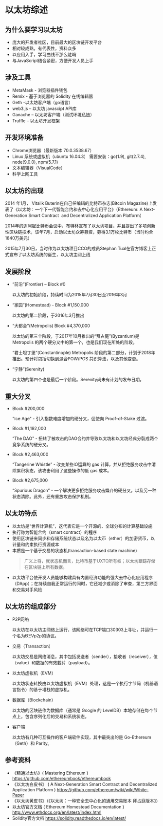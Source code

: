 # 以太坊综述

## 为什么要学习以太坊
- 庞大的开发者社区，目前最大的区块链开发平台
- 相对较成熟，有代表性，资料众多
- 以应用入手，学习曲线不那么陡峭
- 与JavaScript结合紧密，方便开发人员上手

## 涉及工具

- MetaMask - 浏览器插件钱包
- Remix - 基于浏览器的 Solidity 在线编辑器
- Geth -以太坊客户端（go语言）
- web3.js – 以太坊 javascipt API库
- Ganache – 以太坊客户端（测试环境私链）
- Truffle – 以太坊开发框架

## 开发环境准备

- Chrome浏览器（最新版本 70.0.3538.67）
- Linux 系统或虚拟机（ubuntu 16.04.3）
     需要安装：go(1.9),  git(2.7.4),  node(9.0.0), npm(5.7.1)
- 文本编辑器（VisualCode）
- 科学上网工具

## 以太坊的出现
2014 年1月， Vitalik Buterin在自己任编辑的比特币杂志(Bitcoin Magazine)上发表了《以太坊：一个下一代智能合约和去中心化应用平台》（Ethereum: A Next-Generation Smart Contract  and Decentralized Application Platform）

2014年的迈阿密比特币会议中，布特林宣布了以太坊项目，并且提出了多项创新性区块链技术，该年7月，启动以太坊众筹募资，募得3.1万枚比特币（当时约合1840万美元）

2015年7月30日，当时作为以太坊项目CCO的成员Stephan Tual在官方博客上正式宣布了以太坊系统的诞生，以太坊主网上线

## 发展阶段

- “前沿”(Frontier) – Block #0

    以太坊的初始阶段，持续时间为2015年7月30日至2016年3月

- “家园”(Homestead) - Block #1,150,000

    以太坊的第二阶段，于2016年3月推出

- “大都会”(Metropolis) Block #4,370,000

    以太坊的第三个阶段，于2017年10月推出的“拜占庭”(Byzantium)是 Metropolis 的两个硬分叉中的第一个，也是我们现在所处的阶段。

    “君士坦丁堡”(Constantinople)
    Metropolis 阶段的第二部分，计划于2018年推出。预计将包括切换到混合POW/POS 共识算法，以及其他变更。
- “宁静”(Serenity)

    以太坊的第四个也是最后一个阶段。Serenity尚未有计划的发布日期。

## 重大分叉

- Block #200,000

    "Ice Age" - 引入指数难度增加的硬分叉，促使向 Proof-of-Stake 过渡。
- Block #1,192,000

    “The DAO" - 扭转了被攻击的DAO合约并导致以太坊和以太坊经典分裂成两个竞争系统的硬分叉。
- Block #2,463,000

    “Tangerine Whistle” - 改变某些IO运算的 gas 计算，并从拒绝服务攻击中清除累积状态，该攻击利用了这些操作的低 gas 成本。
- Block #2,675,000

    “Spurious Dragon” - 一个解决更多拒绝服务攻击媒介的硬分叉，以及另一种状态清除。此外，还有重放攻击保护机制。

## 以太坊特点

- 以太坊是“世界计算机”，这代表它是一个开源的、全球分布的计算基础设施
- 执行称为智能合约（smart contract）的程序
- 使用区块链来同步和存储系统状态以及名为以太币（ether）的加密货币，以计量和约束执行资源成本
- 本质是一个基于交易的状态机(transaction-based state machine)
    > 广义上将，就状态机而言，比特币基于UXTO所有权；以太坊跟踪存储在区块链上所有数据。
- 以太坊平台使开发人员能够构建具有内置经济功能的强大去中心化应用程序（DApp）；在持续自我正常运行的同时，它还减少或消除了审查，第三方界面和交易对手风险

## 以太坊的组成部分

- P2P网络

    以太坊在以太坊主网络上运行，该网络可在TCP端口30303上寻址，并运行一个名为ÐΞVp2p的协议。
- 交易（Transaction）

    以太坊交易是网络消息，其中包括发送者（sender），接收者（receiver），值（value）和数据的有效载荷（payload）。
- 以太坊虚拟机（EVM）

    以太坊状态转换由以太坊虚拟机（EVM）处理，这是一个执行字节码（机器语言指令）的基于堆栈的虚拟机。
- 数据库（Blockchain）

    以太坊的区块链作为数据库（通常是 Google 的 LevelDB）本地存储在每个节点上，包含序列化后的交易和系统状态。
- 客户端

    以太坊有几种可互操作的客户端软件实现，其中最突出的是 Go-Ethereum（Geth）和 Parity。



## 参考资料
- 《精通以太坊》( Mastering Ethereum )
    https://github.com/ethereumbook/ethereumbook
- 《以太坊白皮书》 ( A Next-Generation Smart Contract and Decentralized Application Platform )
    https://github.com/ethereum/wiki/wiki/White-Paper
- 《以太坊黄皮书》（《以太坊：一种安全去中心化的通用交易账本  拜占庭版本》)
- 以太坊官方文档 ( Ethereum Homestead Documentation )
    http://www.ethdocs.org/en/latest/index.html
- Solidity官方文档
    https://solidity.readthedocs.io/en/latest/
